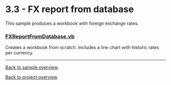 ﻿# 3.3 - FX report from database
This sample produces a workbook with foreign exchange rates.

### [FXReportFromDatabase.vb](FXReportFromDatabase.vb)
Creates a workbook from scratch. Includes a line chart with historic rates per currency.

---
[Back to sample overview](..%2FReadme.md)

[Back to project overview](..%2F..%2FReadme.md)
